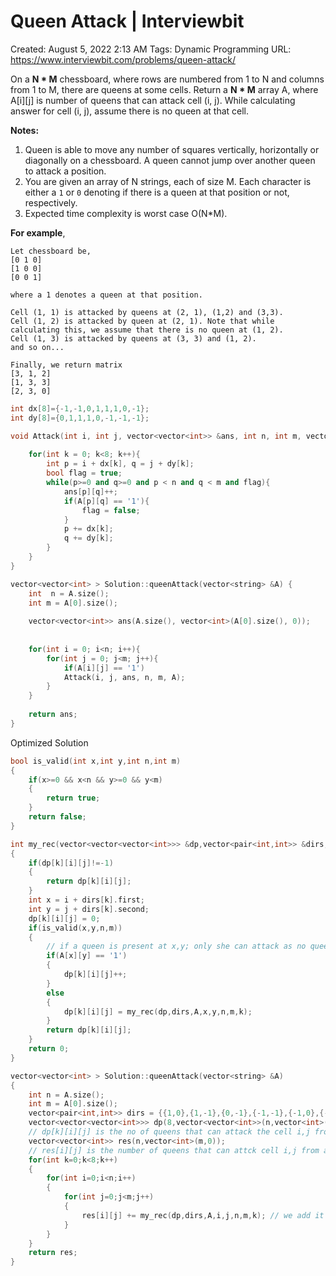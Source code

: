 # Queen Attack | Interviewbit

Created: August 5, 2022 2:13 AM
Tags: Dynamic Programming
URL: https://www.interviewbit.com/problems/queen-attack/

On a **N * M** chessboard, where rows are numbered from 1 to N and columns from 1 to M, there are queens at some cells. Return a **N * M** array A, where A[i][j] is number of queens that can attack cell (i, j). While calculating answer for cell (i, j), assume there is no queen at that cell.

**Notes:**

1. Queen is able to move any number of squares vertically, horizontally or diagonally on a chessboard. A queen cannot jump over another queen to attack a position.
2. You are given an array of N strings, each of size M. Each character is either a `1` or `0` denoting if there is a queen at that position or not, respectively.
3. Expected time complexity is worst case O(N*M).

**For example**,

```
Let chessboard be,
[0 1 0]
[1 0 0]
[0 0 1]

where a 1 denotes a queen at that position.

Cell (1, 1) is attacked by queens at (2, 1), (1,2) and (3,3).
Cell (1, 2) is attacked by queen at (2, 1). Note that while calculating this, we assume that there is no queen at (1, 2).
Cell (1, 3) is attacked by queens at (3, 3) and (1, 2).
and so on...

Finally, we return matrix
[3, 1, 2]
[1, 3, 3]
[2, 3, 0]

```

```cpp
int dx[8]={-1,-1,0,1,1,1,0,-1};
int dy[8]={0,1,1,1,0,-1,-1,-1};

void Attack(int i, int j, vector<vector<int>> &ans, int n, int m, vector<string> &A){
    
    for(int k = 0; k<8; k++){
        int p = i + dx[k], q = j + dy[k];
        bool flag = true;
        while(p>=0 and q>=0 and p < n and q < m and flag){
            ans[p][q]++;
            if(A[p][q] == '1'){
                flag = false;
            }
            p += dx[k];
            q += dy[k];
        }
    }
}

vector<vector<int> > Solution::queenAttack(vector<string> &A) {
    int  n = A.size();
    int m = A[0].size();
    
    vector<vector<int>> ans(A.size(), vector<int>(A[0].size(), 0));
    
    
    for(int i = 0; i<n; i++){
        for(int j = 0; j<m; j++){
            if(A[i][j] == '1')
            Attack(i, j, ans, n, m, A);
        }
    }
    
    return ans;
}
```

Optimized Solution

```cpp
bool is_valid(int x,int y,int n,int m)
{
    if(x>=0 && x<n && y>=0 && y<m)
    {
        return true;
    }
    return false;
}

int my_rec(vector<vector<vector<int>>> &dp,vector<pair<int,int>> &dirs,vector<string> &A,int i,int j,int n, int m,int k)
{
    if(dp[k][i][j]!=-1)
    {
        return dp[k][i][j];
    }
    int x = i + dirs[k].first;
    int y = j + dirs[k].second;
    dp[k][i][j] = 0;
    if(is_valid(x,y,n,m))
    {
        // if a queen is present at x,y; only she can attack as no queen can jump over any other queen
        if(A[x][y] == '1')
        {
            dp[k][i][j]++;
        }
        else
        {
            dp[k][i][j] = my_rec(dp,dirs,A,x,y,n,m,k);   
        }
        return dp[k][i][j];
    }
    return 0;
}

vector<vector<int> > Solution::queenAttack(vector<string> &A) 
{
    int n = A.size();
    int m = A[0].size();
    vector<pair<int,int>> dirs = {{1,0},{1,-1},{0,-1},{-1,-1},{-1,0},{-1,1},{0,1},{1,1}};
    vector<vector<vector<int>>> dp(8,vector<vector<int>>(n,vector<int>(m,-1)));
    // dp[k][i][j] is the no of queens that can attack the cell i,j from direction k
    vector<vector<int>> res(n,vector<int>(m,0));
    // res[i][j] is the number of queens that can attck cell i,j from all dirn
    for(int k=0;k<8;k++)
    {
        for(int i=0;i<n;i++)
        {
            for(int j=0;j<m;j++)
            {
                res[i][j] += my_rec(dp,dirs,A,i,j,n,m,k); // we add it for all dirns
            }
        }
    }
    return res;
}
```